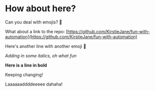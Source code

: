 # How about here?

Can you deal with emojis? 🌺

What about a link to the repo: [https://github.com/KirstieJane/fun-with-automation](https://github.com/KirstieJane/fun-with-automation)

Here's another line with another emoji 🌠

*Adding in some italics, oh what fun*

**Here is a line in bold**

Keeping changing!

Laaaaaaddddeeeee dahaha!